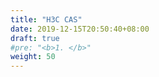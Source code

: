 ```yaml
---
title: "H3C CAS"
date: 2019-12-15T20:50:40+08:00
draft: true
#pre: "<b>1. </b>"
weight: 50
---
```


